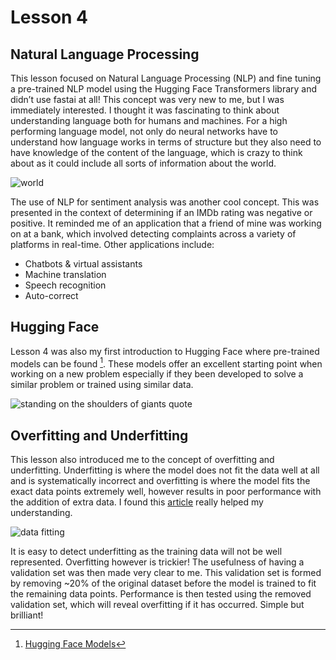 # Lesson 4
## Natural Language Processing
This lesson focused on Natural Language Processing (NLP) and fine tuning a pre-trained NLP model using the Hugging Face Transformers library and didn’t use fastai at all! This concept was very new to me, but I was immediately interested. I thought it was fascinating to think about understanding language both for humans and machines. For a high performing language model, not only do neural networks have to understand how language works in terms of structure but they also need to have knowledge of the content of the language, which is crazy to think about as it could include all sorts of information about the world.

![world](https://github.com/bridgetcasey1/bridgetcasey1.github.io/assets/113487655/7a3dff58-9ec9-4169-857b-ec03bf37f378)

The use of NLP for sentiment analysis was another cool concept. This was presented in the context of determining if an IMDb rating was negative or positive. It reminded me of an application that a friend of mine was working on at a bank, which involved detecting complaints across a variety of platforms in real-time. Other applications include:
- Chatbots & virtual assistants
- Machine translation
- Speech recognition
- Auto-correct

## Hugging Face
Lesson 4 was also my first introduction to Hugging Face where pre-trained models can be found [^1]. These models offer an excellent starting point when working on a new problem especially if they been developed to solve a similar problem or trained using similar data.

![standing on the shoulders of giants quote](https://github.com/bridgetcasey1/bridgetcasey1.github.io/assets/113487655/5c096fd6-ed7c-4acd-bb06-c33edbba95c4)

## Overfitting and Underfitting
This lesson also introduced me to the concept of overfitting and underfitting. Underfitting is where the model does not fit the data well at all and is systematically incorrect and overfitting is where the model fits the exact data points extremely well, however results in poor performance with the addition of extra data. I found this [article](https://www.geeksforgeeks.org/underfitting-and-overfitting-in-machine-learning/) really helped my understanding.

![data fitting](https://github.com/bridgetcasey1/bridgetcasey1.github.io/assets/113487655/c926bfa5-3c17-4036-ab38-20aedf9b2a33)

It is easy to detect underfitting as the training data will not be well represented. Overfitting however is trickier! The usefulness of having a validation set was then made very clear to me. This validation set is formed by removing ~20% of the original dataset before the model is trained to fit the remaining data points. Performance is then tested using the removed validation set, which will reveal overfitting if it has occurred. Simple but brilliant!

[^1]: [Hugging Face Models](https://huggingface.co/models)
